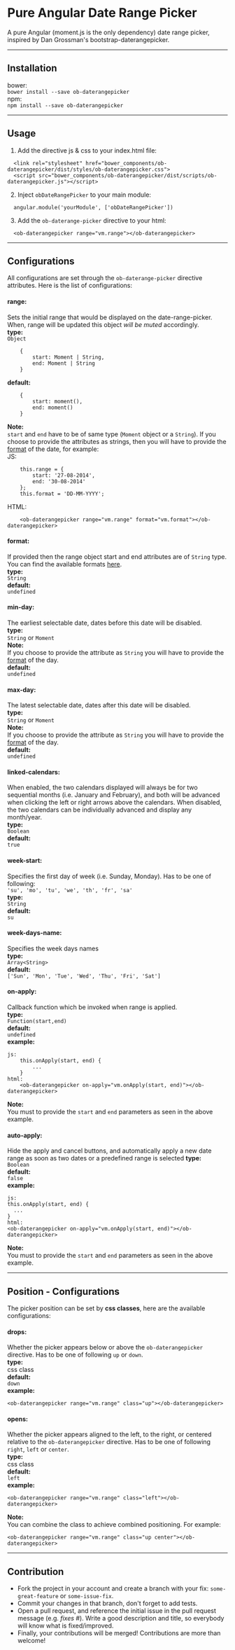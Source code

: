 
Pure Angular Date Range Picker
===================
A pure Angular (moment.js is the only dependency) date range picker, inspired by Dan Grossman's bootstrap-daterangepicker.

----------

Installation
-------------
bower:  
`bower install --save ob-daterangepicker`  
npm:  
`npm install --save ob-daterangepicker`

----------

Usage
-------------

1. Add the directive js & css to your index.html file:  
```
  <link rel="stylesheet" href="bower_components/ob-daterangepicker/dist/styles/ob-daterangepicker.css">
  <script src="bower_components/ob-daterangepicker/dist/scripts/ob-daterangepicker.js"></script>
```

2. Inject `obDateRangePicker` to your main module:  
```
  angular.module('yourModule', ['obDateRangePicker'])
```

3. Add the `ob-daterange-picker` directive to your html:  
```
  <ob-daterangepicker range="vm.range"></ob-daterangepicker>
```
----------

Configurations
-------------
All configurations are set through the `ob-daterange-picker` directive attributes. Here is the list of configurations:  

#### **range:**  
Sets the initial range that would be displayed on the date-range-picker. When, range will be updated this object *will be muted* accordingly.  
**type:**  
`Object`
```
	{
		start: Moment | String,
		end: Moment | String
	}
```  
**default:**  
```
	{
		start: moment(),
		end: moment()
	}
```
**Note:**  
`start` and `end` have to be of same type (`Moment` object or a `String`). If you choose to provide the attributes as strings, then you will have to provide the [format](#format) of the date, for example:  
JS:  
```
 	this.range = {
		start: '27-08-2014',
		end: '30-08-2014'
	};
	this.format = 'DD-MM-YYYY';
``` 
HTML:  
```
	<ob-daterangepicker range="vm.range" format="vm.format"></ob-daterangepicker>
```

#### **format:**
If provided then the range object start and end attributes are of `String` type. You can find the available formats [here](http://momentjs.com/docs/#/parsing/string-format/).  
**type:**  
`String`  
**default:**  
`undefined`

#### **min-day:**    
The earliest selectable date, dates before this date will be disabled.   
**type:**  
`String` or `Moment`   
**Note:**  
If you choose to provide the attribute as `String` you will have to provide the [format](#format) of the day.  
**default:**  
`undefined`

#### **max-day:**  
The latest selectable date, dates after this date will be disabled.   
**type:**    
`String` or `Moment`   
**Note:**  
If you choose to provide the attribute as `String` you will have to provide the [format](#format) of the day.    
**default:**    
`undefined`

#### **linked-calendars:**  
When enabled, the two calendars displayed will always be for two sequential months (i.e. January and February), and both will be advanced when clicking the left or right arrows above the calendars. When disabled, the two calendars can be individually advanced and display any month/year.  
**type:**  
`Boolean`  
**default:**  
`true`

#### **week-start:**  
Specifies the first day of week (i.e. Sunday, Monday). Has to be one of following:  
`'su', 'mo', 'tu', 'we', 'th', 'fr', 'sa'`  
**type:**  
`String`  
**default:**  
`su`  

#### **week-days-name:**  
Specifies the week days names  
**type:**  
`Array<String>`  
**default:**  
`['Sun', 'Mon', 'Tue', 'Wed', 'Thu', 'Fri', 'Sat']`  

#### **on-apply:**  
Callback function which be invoked when range is applied.  
**type:**  
`Function(start,end)`    
**default:**  
`undefined`   
 **example:**  
```  
js:
	this.onApply(start, end) {
		...
	}
html:
	<ob-daterangepicker on-apply="vm.onApply(start, end)"></ob-daterangepicker>
```  
**Note:**  
You must to provide the `start` and `end` parameters as seen in the above example.
 
#### **auto-apply:**  
Hide the apply and cancel buttons, and automatically apply a new date range as soon as two dates or a predefined range is selected
**type:**  
`Boolean`    
**default:**  
`false`   
**example:**  
```  
js:
this.onApply(start, end) {
  ...
}
html:
<ob-daterangepicker on-apply="vm.onApply(start, end)"></ob-daterangepicker>
```  
**Note:**  
You must to provide the `start` and `end` parameters as seen in the above example.
 
----------

Position - Configurations
-------------
The picker position can be set by **css classes**, here are the available configurations:

#### **drops:**  
Whether the picker appears below or above the `ob-daterangepicker` directive. Has to be one of following `up` or  `down`.    
**type:**    
css class   
**default:**  
`down`   
 **example:**  
```
<ob-daterangepicker range="vm.range" class="up"></ob-daterangepicker>
```  

#### **opens:**  
Whether the picker appears aligned to the left, to the right, or centered relative to the `ob-daterangepicker` directive. Has to be one of following `right`, `left` or `center`.  
**type:**    
css class   
**default:**    
`left`   
 **example:**    
```
<ob-daterangepicker range="vm.range" class="left"></ob-daterangepicker>
``` 

**Note:**  
You can combine the class to achieve combined positioning. For example:  
```
<ob-daterangepicker range="vm.range" class="up center"></ob-daterangepicker>
``` 

----------

Contribution
-------------
 - Fork the project in your account and create a branch with your fix: `some-great-feature` or `some-issue-fix`.
 - Commit your changes in that branch, don't forget to add tests.  
 - Open a pull request, and reference the initial issue in the pull request message (e.g. *fixes #<your-issue-number>*). Write a good description and title, so everybody will know what is fixed/improved.  
 - Finally, your contributions will be merged! Contributions are more than welcome!
